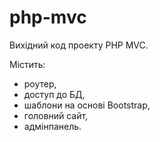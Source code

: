 # php-mvc
Вихідний код проекту PHP MVC.

Містить:
- роутер, 
- доступ до БД,
- шаблони на основі Bootstrap,
- головний сайт,
- адмінпанель.
